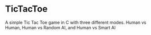 # TicTacToe

A simple Tic Tac Toe game in C with three different modes. Human vs Human, Human vs Random AI, and Human vs Smart AI
